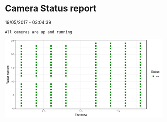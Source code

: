 Camera Status report
================
19/05/2017 - 03:04:39

    All cameras are up and running

![](camreport_files/figure-markdown_github/unnamed-chunk-2-1.png)
